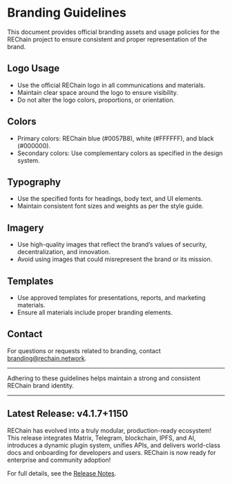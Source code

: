 # Branding Guidelines

This document provides official branding assets and usage policies for the REChain project to ensure consistent and proper representation of the brand.

## Logo Usage

- Use the official REChain logo in all communications and materials.
- Maintain clear space around the logo to ensure visibility.
- Do not alter the logo colors, proportions, or orientation.

## Colors

- Primary colors: REChain blue (#0057B8), white (#FFFFFF), and black (#000000).
- Secondary colors: Use complementary colors as specified in the design system.

## Typography

- Use the specified fonts for headings, body text, and UI elements.
- Maintain consistent font sizes and weights as per the style guide.

## Imagery

- Use high-quality images that reflect the brand’s values of security, decentralization, and innovation.
- Avoid using images that could misrepresent the brand or its mission.

## Templates

- Use approved templates for presentations, reports, and marketing materials.
- Ensure all materials include proper branding elements.

## Contact

For questions or requests related to branding, contact branding@rechain.network.

---

Adhering to these guidelines helps maintain a strong and consistent REChain brand identity.

---

## Latest Release: v4.1.7+1150

REChain has evolved into a truly modular, production-ready ecosystem! This release integrates Matrix, Telegram, blockchain, IPFS, and AI, introduces a dynamic plugin system, unifies APIs, and delivers world-class docs and onboarding for developers and users. REChain is now ready for enterprise and community adoption!

For full details, see the [Release Notes](RELEASE_NOTES.md).
